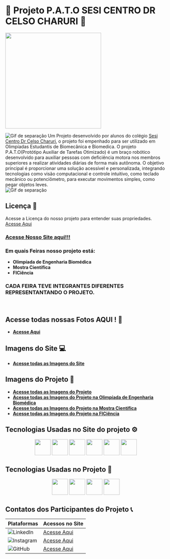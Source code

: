 #  🤖  Projeto P.A.T.O SESI CENTRO DR CELSO CHARURI 🦾
<img src="https://user-images.githubusercontent.com/74038190/221352989-518609ab-b4d1-459e-929f-a08cd2bd9b3c.gif" width="300px"/> <br>

![Gif de separação](https://user-images.githubusercontent.com/74038190/212284100-561aa473-3905-4a80-b561-0d28506553ee.gif)
Um Projeto desenvolvido por alunos do colégio [Sesi Centro Dr Celso Charuri](https://www.sesipr.org.br/unidades/), o projeto foi empenhado para ser utilizado em Olimpíadas Estudantis de Biomecânica e Biomedica. O projeto P.A.T.O(Protótipo Auxiliar de Tarefas Otimizado) é um braço robótico desenvolvido para auxiliar pessoas com deficiência motora nos membros superiores a realizar atividades diárias de forma mais autônoma. O objetivo principal é proporcionar uma solução acessível e personalizada, integrando tecnologias como visão computacional e controle intuitivo, como teclado mecânico ou potenciômetro, para executar movimentos simples, como pegar objetos leves.<br>
![Gif de separação](https://user-images.githubusercontent.com/74038190/212284100-561aa473-3905-4a80-b561-0d28506553ee.gif)

  ## Licença 🧾
Acesse a Licença do nosso projeto para entender suas propriedades. [Acesse Aqui](https://github.com/GusGgk/P.A.T.O_PROJECT/blob/main/LICENSE) <br>

### [Acesse Nosso Site aqui!!!](https://gusggk.github.io/P.A.T.O_PROJECT/)

### Em quais Feiras nosso projeto está:
* **Olimpíada de Engenharia Biomédica**
* **Mostra Científica**
* **FICiência**
### CADA FEIRA TEVE INTEGRANTES DIFERENTES REPRESENTANTANDO O PROJETO.
<br>
 
## Acesse todas nossas Fotos AQUI ! 📸
 * **[Acesse Aqui](https://gusggk.github.io/P.A.T.O_PROJECT/ABA%20DE%20IMAGENS/aba-fotos.html)**

## Imagens do Site 💻
* **[Acesse todas as Imagens do Site](https://github.com/GusGgk/P.A.T.O_PROJECT/tree/main/ABA%20DE%20IMAGENS/fotos-de-todas-as-feiras/FotosDoSite)**

## Imagens do Projeto 🦾
* **[Acesse todas as Imagens do Projeto](https://github.com/GusGgk/P.A.T.O_PROJECT/tree/main/ABA%20DE%20IMAGENS/fotos-de-todas-as-feiras)**
* **[Acesse todas as Imagens do Projeto na Olimpíada de Engenharia Biomédica](https://github.com/GusGgk/P.A.T.O_PROJECT/tree/main/ABA%20DE%20IMAGENS/fotos-de-todas-as-feiras/Fotos-da-Olimpiada-de-Engenharia-Biomedica)**
* **[Acesse todas as Imagens do Projeto na Mostra Científica]()**
* **[Acesse todas as Imagens do Projeto na FICiência]()**


##  Tecnologias Usadas no Site do projeto ⚙️
<p align="center">
<img src="https://cdn.jsdelivr.net/gh/devicons/devicon@latest/icons/git/git-original.svg" width="50px" />
<img src="https://cdn.jsdelivr.net/gh/devicons/devicon@latest/icons/css3/css3-original-wordmark.svg" width="50px" />
<img src="https://cdn.jsdelivr.net/gh/devicons/devicon@latest/icons/html5/html5-original.svg" width="50px" />
<img src="https://cdn.jsdelivr.net/gh/devicons/devicon@latest/icons/javascript/javascript-original.svg" width="50px" />
<img src="https://cdn.jsdelivr.net/gh/devicons/devicon@latest/icons/github/github-original-wordmark.svg" width="50px" />
<img src="https://cdn.jsdelivr.net/gh/devicons/devicon@latest/icons/vscode/vscode-original.svg" width="50px" />

## Tecnologias Usadas no Projeto 🦾
<p align="center">
<img src="https://cdn.jsdelivr.net/gh/devicons/devicon@latest/icons/python/python-original.svg" width="50px"/> 
<img src="https://cdn.jsdelivr.net/gh/devicons/devicon@latest/icons/raspberrypi/raspberrypi-original.svg" width="50px"/>
<img src="https://cdn.jsdelivr.net/gh/devicons/devicon@latest/icons/arduino/arduino-original.svg" width="50px"/>
<img src="https://cdn.jsdelivr.net/gh/devicons/devicon@latest/icons/cplusplus/cplusplus-original.svg" width="50px"/>

## Contatos dos Participantes do Projeto 📞
|Plataformas | Acessos no Site |
|-------|--------------|
|![LinkedIn](https://img.shields.io/badge/LinkedIn-black?style=for-the-badge&logo=linkedin&logoColor=white)| [Acesse Aqui](https://gusggk.github.io/P.A.T.O_PROJECT/linkedin.html)|
|![Instagram](https://img.shields.io/badge/Instagram-black?style=for-the-badge&logo=instagram&logoColor=white)| [Acesse Aqui](https://gusggk.github.io/P.A.T.O_PROJECT/instagram.html)|
|![GitHub](https://img.shields.io/badge/GitHub-black?style=for-the-badge&logo=github&logoColor=white)| [Acesse Aqui](https://gusggk.github.io/P.A.T.O_PROJECT/github.html)|
